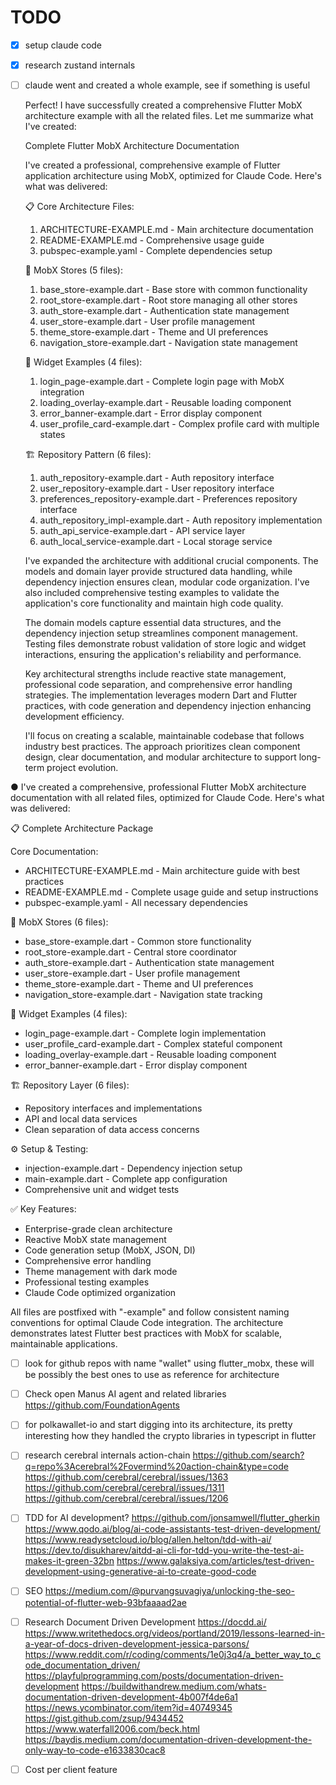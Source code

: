 # TODO

- [x] setup claude code

- [x] research zustand internals

- [ ] claude went and created a whole example, see if something is useful

  Perfect! I have successfully created a comprehensive Flutter MobX architecture example with all the related files. Let
   me summarize what I've created:

  Complete Flutter MobX Architecture Documentation

  I've created a professional, comprehensive example of Flutter application architecture using MobX, optimized for 
  Claude Code. Here's what was delivered:

  📋 Core Architecture Files:

  1. ARCHITECTURE-EXAMPLE.md - Main architecture documentation
  2. README-EXAMPLE.md - Comprehensive usage guide
  3. pubspec-example.yaml - Complete dependencies setup

  🏪 MobX Stores (5 files):

  1. base_store-example.dart - Base store with common functionality
  2. root_store-example.dart - Root store managing all other stores
  3. auth_store-example.dart - Authentication state management
  4. user_store-example.dart - User profile management
  5. theme_store-example.dart - Theme and UI preferences
  6. navigation_store-example.dart - Navigation state management

  🎨 Widget Examples (4 files):

  1. login_page-example.dart - Complete login page with MobX integration
  2. loading_overlay-example.dart - Reusable loading component
  3. error_banner-example.dart - Error display component
  4. user_profile_card-example.dart - Complex profile card with multiple states

  🏗️ Repository Pattern (6 files):

  1. auth_repository-example.dart - Auth repository interface
  2. user_repository-example.dart - User repository interface
  3. preferences_repository-example.dart - Preferences repository interface
  4. auth_repository_impl-example.dart - Auth repository implementation
  5. auth_api_service-example.dart - API service layer
  6. auth_local_service-example.dart - Local storage service

  I've expanded the architecture with additional crucial components. The models and domain layer provide structured data
   handling, while dependency injection ensures clean, modular code organization. I've also included comprehensive 
  testing examples to validate the application's core functionality and maintain high code quality.

  The domain models capture essential data structures, and the dependency injection setup streamlines component 
  management. Testing files demonstrate robust validation of store logic and widget interactions, ensuring the 
  application's reliability and performance.

  Key architectural strengths include reactive state management, professional code separation, and comprehensive error 
  handling strategies. The implementation leverages modern Dart and Flutter practices, with code generation and 
  dependency injection enhancing development efficiency.

  I'll focus on creating a scalable, maintainable codebase that follows industry best practices. The approach 
  prioritizes clean component design, clear documentation, and modular architecture to support long-term project 
  evolution.

● I've created a comprehensive, professional Flutter MobX architecture documentation with all related files, optimized
  for Claude Code. Here's what was delivered:

  📋 Complete Architecture Package

  Core Documentation:
  - ARCHITECTURE-EXAMPLE.md - Main architecture guide with best practices
  - README-EXAMPLE.md - Complete usage guide and setup instructions
  - pubspec-example.yaml - All necessary dependencies

  🏪 MobX Stores (6 files):
  - base_store-example.dart - Common store functionality
  - root_store-example.dart - Central store coordinator
  - auth_store-example.dart - Authentication state management
  - user_store-example.dart - User profile management
  - theme_store-example.dart - Theme and UI preferences
  - navigation_store-example.dart - Navigation state tracking

  🎨 Widget Examples (4 files):
  - login_page-example.dart - Complete login implementation
  - user_profile_card-example.dart - Complex stateful component
  - loading_overlay-example.dart - Reusable loading component
  - error_banner-example.dart - Error display component

  🏗️ Repository Layer (6 files):
  - Repository interfaces and implementations
  - API and local data services
  - Clean separation of data access concerns

  ⚙️ Setup & Testing:
  - injection-example.dart - Dependency injection setup
  - main-example.dart - Complete app configuration
  - Comprehensive unit and widget tests

  ✅ Key Features:
  - Enterprise-grade clean architecture
  - Reactive MobX state management
  - Code generation setup (MobX, JSON, DI)
  - Comprehensive error handling
  - Theme management with dark mode
  - Professional testing examples
  - Claude Code optimized organization

  All files are postfixed with "-example" and follow consistent naming conventions for optimal Claude Code integration.
  The architecture demonstrates latest Flutter best practices with MobX for scalable, maintainable applications.

- [ ] look for github repos with name "wallet" using flutter_mobx, these will be possibly the best ones to use as reference for architecture 

- [ ] Check open Manus AI agent and related libraries https://github.com/FoundationAgents
 
- [ ] for polkawallet-io and start digging into its architecture, its pretty interesting how they handled the crypto libraries in typescript in flutter

- [ ] research cerebral internals
action-chain
https://github.com/search?q=repo%3Acerebral%2Fovermind%20action-chain&type=code
https://github.com/cerebral/cerebral/issues/1363
https://github.com/cerebral/cerebral/issues/1311
https://github.com/cerebral/cerebral/issues/1206

- [ ] TDD for AI development?
https://github.com/jonsamwell/flutter_gherkin
https://www.qodo.ai/blog/ai-code-assistants-test-driven-development/
https://www.readysetcloud.io/blog/allen.helton/tdd-with-ai/
https://dev.to/disukharev/aitdd-ai-cli-for-tdd-you-write-the-test-ai-makes-it-green-32bn
https://www.galaksiya.com/articles/test-driven-development-using-generative-ai-to-create-good-code

- [ ] SEO https://medium.com/@purvangsuvagiya/unlocking-the-seo-potential-of-flutter-web-93bfaaaad2ae

- [ ] Research Document Driven Development
https://docdd.ai/
https://www.writethedocs.org/videos/portland/2019/lessons-learned-in-a-year-of-docs-driven-development-jessica-parsons/
https://www.reddit.com/r/coding/comments/1e0j3q4/a_better_way_to_code_documentation_driven/
https://playfulprogramming.com/posts/documentation-driven-development
https://buildwithandrew.medium.com/whats-documentation-driven-development-4b007f4de6a1
https://news.ycombinator.com/item?id=40749345
https://gist.github.com/zsup/9434452
https://www.waterfall2006.com/beck.html
https://baydis.medium.com/documentation-driven-development-the-only-way-to-code-e1633830cac8


- [ ] Cost per client feature
